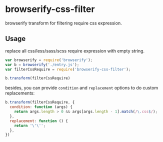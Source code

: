 # browserify-css-filter

browserify transform for filtering require css expression.

## Usage

replace all css/less/sass/scss require expression with empty string.

```js
var browserify = require('browserify');
var b = browserify('./entry.js');
var filterCssRequire = require('browserify-css-filter');

b.transform(filterCssRequire)
```

besides, you can provide `condition` and `replacement` options to do custom replacements:

```js
b.transform(filterCssRequire, {
  condition: function (args) {
    return args.length > 0 && args[args.length - 1].match(/\.css$/);
  },
  replacement: function () {
    return '\'\'';
  },
})
```
